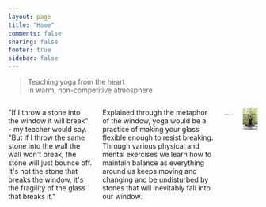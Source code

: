 ```yaml
---
layout: page
title: "Home"
comments: false
sharing: false
footer: true
sidebar: false
---
```

 
> Teaching yoga from the heart   
> in warm, non-competitive atmosphere 
>

<div class="columns">

<p>"If I throw a stone into the window it will break" - my teacher would say. "But if I throw the same stone into the wall the wall won't break, the stone will just bounce off. It's not the stone that breaks the window, it's the fragility of the glass that breaks it."</p>

<p>Explained through the metaphor of the window, yoga would be a practice of making your glass flexible enough to resist breaking. Through various physical and mental exercises we learn how to maintain balance as everything around us keeps moving and changing and be undisturbed by stones that will inevitably fall into our window.</p> 

<p class="centeredimage extra-margin-bottom"><img src="images/ornament.png"></img></p>

<p class="centeredimage"><img src="images/Siddhasana.jpg" alt="Siddhasana"></img></p>

</div>



